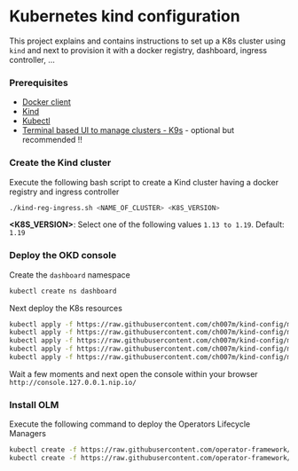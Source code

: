 # Kubernetes kind configuration 

This project explains and contains instructions to set up a K8s cluster using `kind` 
and next to provision it with a docker registry, dashboard, ingress controller, ...

### Prerequisites

- [Docker client](https://docs.docker.com/desktop/)
- [Kind](https://kind.sigs.k8s.io/docs/user/quick-start/)
- [Kubectl](https://kubernetes.io/docs/tasks/tools/install-kubectl/)
- [Terminal based UI to manage clusters - K9s](https://k9scli.io/) - optional but recommended !!

### Create the Kind cluster

Execute the following bash script to create a Kind cluster having a docker registry and ingress controller
```bash
./kind-reg-ingress.sh <NAME_OF_CLUSTER> <K8S_VERSION>
```
**<K8S_VERSION>**: Select one of the following values `1.13 to 1.19`. Default: `1.19`

### Deploy the OKD console

Create the `dashboard` namespace
```bash
kubectl create ns dashboard
```
Next deploy the K8s resources
```bash
kubectl apply -f https://raw.githubusercontent.com/ch007m/kind-config/master/okd-console/01-serviceaccount.yml
kubectl apply -f https://raw.githubusercontent.com/ch007m/kind-config/master/okd-console/02-rbac.yml
kubectl apply -f https://raw.githubusercontent.com/ch007m/kind-config/master/okd-console/03-deployment.yml
kubectl apply -f https://raw.githubusercontent.com/ch007m/kind-config/master/okd-console/04-svc.yml
kubectl apply -f https://raw.githubusercontent.com/ch007m/kind-config/master/okd-console/05-ingress.yml
```
Wait a few moments and next open the console within your browser `http://console.127.0.0.1.nip.io/` 

### Install OLM

Execute the following command to deploy the Operators Lifecycle Managers
```bash
kubectl create -f https://raw.githubusercontent.com/operator-framework/operator-lifecycle-manager/master/deploy/upstream/quickstart/crds.yaml
kubectl create -f https://raw.githubusercontent.com/operator-framework/operator-lifecycle-manager/master/deploy/upstream/quickstart/olm.yaml
```


